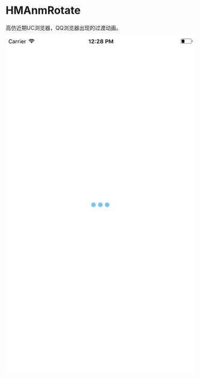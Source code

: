 # HMAnmRotate
高仿近期UC浏览器，QQ浏览器出现的过渡动画。

 ![image](https://github.com/qimuya3/HMAnmRotate/blob/master/gif/gif1.png)

